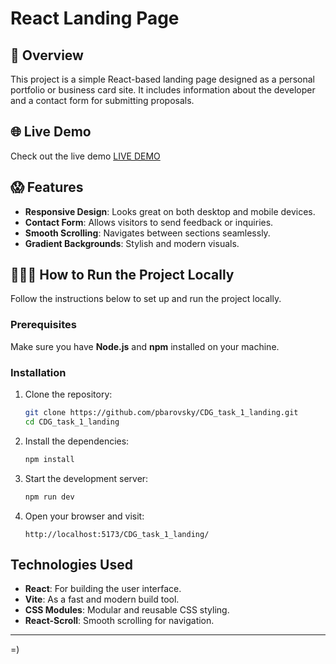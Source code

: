 # React Landing Page

## 🗿 Overview

This project is a simple React-based landing page designed as a personal portfolio or business card site. It includes information about the developer and a contact form for submitting proposals.

## 🌐 Live Demo
Check out the live demo [LIVE DEMO](https://pbarovsky.github.io/CDG_task_1_landing/)

## 😱 Features
- **Responsive Design**: Looks great on both desktop and mobile devices.
- **Contact Form**: Allows visitors to send feedback or inquiries.
- **Smooth Scrolling**: Navigates between sections seamlessly.
- **Gradient Backgrounds**: Stylish and modern visuals.

## 🧑🏻‍💻 How to Run the Project Locally
Follow the instructions below to set up and run the project locally.

### Prerequisites
Make sure you have **Node.js** and **npm** installed on your machine.

### Installation
1. Clone the repository:
   ```bash
   git clone https://github.com/pbarovsky/CDG_task_1_landing.git
   cd CDG_task_1_landing
   ```

2. Install the dependencies:
   ```bash
   npm install
   ```

3. Start the development server:
   ```bash
   npm run dev
   ```

4. Open your browser and visit:
   ```
   http://localhost:5173/CDG_task_1_landing/
   ```

## Technologies Used
- **React**: For building the user interface.
- **Vite**: As a fast and modern build tool.
- **CSS Modules**: Modular and reusable CSS styling.
- **React-Scroll**: Smooth scrolling for navigation.

--- 

=)